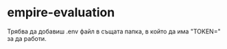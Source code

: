 # empire-evaluation
Трябва да добавиш .env файл в същата папка, в който да има "TOKEN=<tokena na bota>" за да работи.
